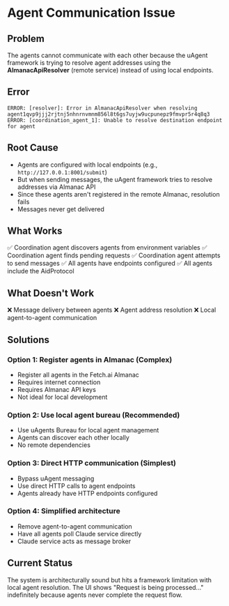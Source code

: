 # Agent Communication Issue

## Problem
The agents cannot communicate with each other because the uAgent framework is trying to resolve agent addresses using the **AlmanacApiResolver** (remote service) instead of using local endpoints.

## Error
```
ERROR: [resolver]: Error in AlmanacApiResolver when resolving agent1qvp9jjj2rjtnj5nhnrnvmnm856l8t6gs7uyjw9ucpunepz9fmvpr5r4q8q3
ERROR: [coordination_agent_1]: Unable to resolve destination endpoint for agent
```

## Root Cause
- Agents are configured with local endpoints (e.g., `http://127.0.0.1:8001/submit`)
- But when sending messages, the uAgent framework tries to resolve addresses via Almanac API
- Since these agents aren't registered in the remote Almanac, resolution fails
- Messages never get delivered

## What Works
✅ Coordination agent discovers agents from environment variables
✅ Coordination agent finds pending requests
✅ Coordination agent attempts to send messages
✅ All agents have endpoints configured
✅ All agents include the AidProtocol

## What Doesn't Work
❌ Message delivery between agents
❌ Agent address resolution
❌ Local agent-to-agent communication

## Solutions

### Option 1: Register agents in Almanac (Complex)
- Register all agents in the Fetch.ai Almanac
- Requires internet connection
- Requires Almanac API keys
- Not ideal for local development

### Option 2: Use local agent bureau (Recommended)
- Use uAgents Bureau for local agent management
- Agents can discover each other locally
- No remote dependencies

### Option 3: Direct HTTP communication (Simplest)
- Bypass uAgent messaging
- Use direct HTTP calls to agent endpoints
- Agents already have HTTP endpoints configured

### Option 4: Simplified architecture
- Remove agent-to-agent communication
- Have all agents poll Claude service directly
- Claude service acts as message broker

## Current Status
The system is architecturally sound but hits a framework limitation with local agent resolution.
The UI shows "Request is being processed..." indefinitely because agents never complete the request flow.
